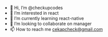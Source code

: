 - 👋 Hi, I’m @checkupcodes
- 👀 I’m interested in react
- 🌱 I’m currently learning react-native
- 💞️ I’m looking to collaborate on manager
- 📫 How to reach me cekapcheck@gmail.com

<!---
checkupcodes/checkupcodes is a ✨ special ✨ repository because its `README.md` (this file) appears on your GitHub profile.
You can click the Preview link to take a look at your changes.
--->
